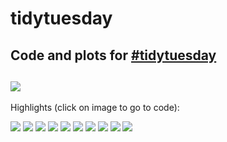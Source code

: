 # tidytuesday

Code and plots for [#tidytuesday](https://github.com/rfordatascience/tidytuesday)
---
![](52.png)
---
Highlights (click on image to go to code): <br>
<div class="row"> 
  <div class="column">
  	<a href="2020-week08"><img src="2020-week08/plots/food-consumption.png"></a>
  	<a href="2020-week07"><img src="2020-week07/plots/hotels-rooms.png"></a>
  	<a href="2020-week05"><img src="2020-week05/plots/sf-tree-trunks.png"></a>
  	<a href="2020-week03"><img src="2020-week03/plots/passwords-bsplines.png"></a>
	<a href="week-51"><img src="week-51/plots/dog-friendliness.png"></a>
	<a href="week-45"><img src="week-51/plots/commute-waffle.png"></a>
	<a href="week-40"><img src="week-40/figures/pizza-likert.png"></a>
	<a href="week-33"><img src="week-33/emperors_table.png"></a>
	<a href="week-32"><img src="week-32/bob_ross.png"></a>
	<a href="week-23"><img src="week-23/ramen.png"></a>
  </div>
</div>
